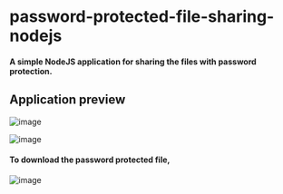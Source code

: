 # password-protected-file-sharing-nodejs

#### A simple NodeJS application for sharing the files with password protection.

## Application preview

![image](https://user-images.githubusercontent.com/41186067/176378065-17f36a3e-e57d-4f78-834e-c9fc71aab8bc.png)

![image](https://user-images.githubusercontent.com/41186067/176378167-1c0939fb-511d-4a28-90df-85c4006a9f0b.png)

#### To download the password protected file,

![image](https://user-images.githubusercontent.com/41186067/176378476-bd51c256-6985-451c-a11c-893134f8aa4e.png)

